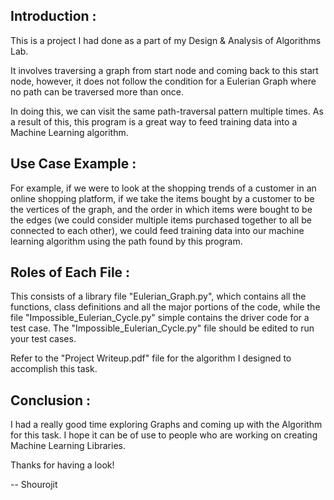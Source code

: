 Introduction :
--------------
This is a project I had done as a part of my Design & Analysis of Algorithms Lab.

It involves traversing a graph from start node and coming back to this start node, however, it does not follow
the condition for a Eulerian Graph where no path can be traversed more than once.

In doing this, we can visit the same path-traversal pattern multiple times. As a result of this, this program is a
great way to feed training data into a Machine Learning algorithm.

Use Case Example :
------------------
For example, if we were to look at the shopping trends of a customer in an online shopping platform, if we take the items
bought by a customer to be the vertices of the graph, and the order in which items were bought to be the edges (we could
consider multiple items purchased together to all be connected to each other), we could feed training data into our
machine learning algorithm using the path found by this program.

Roles of Each File :
--------------------
This consists of a library file "Eulerian_Graph.py", which contains all the functions, class definitions and all the major
portions of the code, while the file "Impossible_Eulerian_Cycle.py" simple contains the driver code for a test case. The
"Impossible_Eulerian_Cycle.py" file should be edited to run your test cases.

Refer to the "Project Writeup.pdf" file for the algorithm I designed to accomplish this task.

Conclusion :
------------
I had a really good time exploring Graphs and coming up with the Algorithm for this task. I hope it can be of use to people
who are working on creating Machine Learning Libraries.

Thanks for having a look!

-- Shourojit
